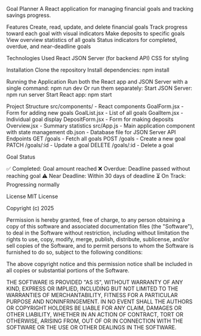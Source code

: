 Goal Planner
A React application for managing financial goals and tracking savings progress.

Features
Create, read, update, and delete financial goals
Track progress toward each goal with visual indicators
Make deposits to specific goals
View overview statistics of all goals
Status indicators for completed, overdue, and near-deadline goals

Technologies Used
React
JSON Server (for backend API)
CSS for styling

Installation
Clone the repository
Install dependencies:
npm install

Running the Application
Run both the React app and JSON Server with a single command:
npm run dev
Or run them separately:
Start JSON Server: npm run server
Start React app: npm start

Project Structure
src/components/ - React components
GoalForm.jsx - Form for adding new goals
GoalList.jsx - List of all goals
GoalItem.jsx - Individual goal display
DepositForm.jsx - Form for making deposits
Overview.jsx - Summary statistics
src/App.js - Main application component with state management
db.json - Database file for JSON Server
API Endpoints
GET /goals - Fetch all goals
POST /goals - Create a new goal
PATCH /goals/:id - Update a goal
DELETE /goals/:id - Delete a goal

Goal Status

✅ Completed: Goal amount reached
❌ Overdue: Deadline passed without reaching goal
⚠️ Near Deadline: Within 30 days of deadline
⏳ On Track: Progressing normally

License
MIT License

Copyright (c) 2025

Permission is hereby granted, free of charge, to any person obtaining a copy of this software and associated documentation files (the "Software"), to deal in the Software without restriction, including without limitation the rights to use, copy, modify, merge, publish, distribute, sublicense, and/or sell copies of the Software, and to permit persons to whom the Software is furnished to do so, subject to the following conditions:

The above copyright notice and this permission notice shall be included in all copies or substantial portions of the Software.

THE SOFTWARE IS PROVIDED "AS IS", WITHOUT WARRANTY OF ANY KIND, EXPRESS OR IMPLIED, INCLUDING BUT NOT LIMITED TO THE WARRANTIES OF MERCHANTABILITY, FITNESS FOR A PARTICULAR PURPOSE AND NONINFRINGEMENT. IN NO EVENT SHALL THE AUTHORS OR COPYRIGHT HOLDERS BE LIABLE FOR ANY CLAIM, DAMAGES OR OTHER LIABILITY, WHETHER IN AN ACTION OF CONTRACT, TORT OR OTHERWISE, ARISING FROM, OUT OF OR IN CONNECTION WITH THE SOFTWARE OR THE USE OR OTHER DEALINGS IN THE SOFTWARE.

